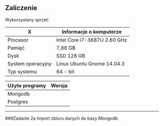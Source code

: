 Zaliczenie
---------------------------------------------
Wykorzystany sprzet:

|X|Informacje o komputerze                             |
|-----------------------|------------------------------|
| Procesor              | Intel Core i7-3687U 2.60 GHz |
| Pamięć                | 7,88 GB                      |
| Dysk                  | SSD 128 GB                   |
| System operacyjny     | Linux Ubuntu Gnome 14.04.3   |
| Typ systemu           | 64 - bit                     |

|Użyte programy|Wersja|
|---------|-----------|
|Mongodb  |           |
|Postgres |           |
--------------------------------------------

###Zadanie 2a
Import zbioru danych do bazy Mongodb
